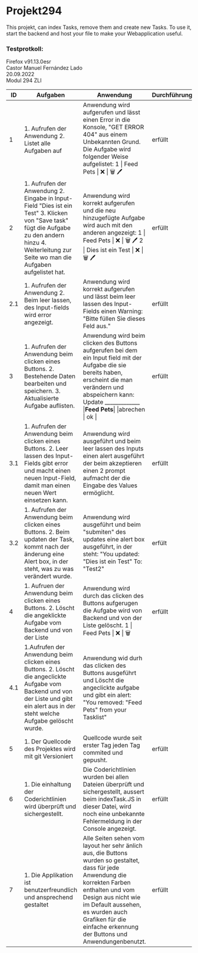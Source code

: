 # Projekt294
This projekt, can index Tasks, remove them and create new Tasks.
To use it, start the backend and host your file to make your Webapplication useful.

### __Testprotkoll:__<br>
Firefox v91.13.0esr<br>
Castor Manuel Fernández Lado<br>
20.09.2022<br> 
Modul 294 ZLI 

| ID  | Aufgaben                                                                                                                                                                                                   | Anwendung                                                                                                                                                                                                                                                                           | Durchführung |
|-----|------------------------------------------------------------------------------------------------------------------------------------------------------------------------------------------------------------|-------------------------------------------------------------------------------------------------------------------------------------------------------------------------------------------------------------------------------------------------------------------------------------|--------------|
| 1   | 1. Aufrufen der Anwendung 2. Listet alle Aufgaben auf                                                                                                                                                      | Anwendung wird aufgerufen und lässt einen Error  in die Konsole, "GET ERROR 404" aus einem Unbekannten Grund.  Die Aufgabe wird folgender Weise aufgelistet:  1 \| Feed Pets \| ❌ \| 🗑️ 🖊️                                                                                            | erfüllt      |
| 2   | 1. Aufrufen der Anwendung 2. Eingabe in Input-Field  "Dies ist ein Test" 3. Klicken von "Save task"  fügt die Aufgabe zu den andern hinzu 4. Weiterleitung zur Seite wo man die  Aufgaben aufgelistet hat. | Anwendung wird korrekt aufgerufen und die neu hinzugefügte Aufgabe wird auch mit den anderen angezeigt:  1 \| Feed Pets \| ❌ \| 🗑️ 🖊️ 2 \| Dies ist ein Test \| ❌ \| 🗑️ 🖊️                                                                                                              | erfüllt      |
| 2.1 | 1. Aufrufen der Anwendung 2. Beim leer lassen, des Input-fields wird error angezeigt.                                                                                                                      | Anwendung wird korrekt aufgerufen und lässt beim leer lassen des Input-Fields einen Warning:  "Bitte füllen Sie dieses Feld aus."                                                                                                                                                   | erfüllt      |
| 3   | 1. Aufrufen der Anwendung beim clicken eines Buttons.  2. Bestehende Daten bearbeiten und speichern. 3. Aktualisierte Aufgabe auflisten.                                                                   | Anwendung wird beim clicken des Buttons aufgerufen bei dem ein Input field mit der Aufgabe die sie bereits  haben, erscheint die man verändern und abspeichern kann:  Update  _____________ \|__Feed Pets__\| \|abrechen  \| ok \|                                                  | erfüllt      |
| 3.1 | 1. Aufrufen der Anwendung beim clicken eines Buttons.  2. Leer lassen des Input-Fields gibt error und macht einen neuen Input-Field, damit  man einen neuen Wert einsetzen kann.                           | Anwendung wird ausgeführt und beim leer lassen des  Inputs einen alert ausgeführt der beim akzeptieren einen 2 prompt aufmacht der die Eingabe des Values ermöglicht.                                                                                                               | erfüllt      |
| 3.2 | 1. Aufrufen der Anwendung beim clicken eines Buttons.  2. Beim updaten der Task, kommt nach der änderung eine Alert box, in der steht, was zu was verändert wurde.                                         | Anwendung wird ausgeführt und beim "submiten" des updates eine alert box ausgeführt, in der steht: "You updated: "Dies ist ein Test" To: "Test2"                                                                                                                                     | erfült       |
| 4   | 1. Aufruen der Anwendung beim clicken eines Buttons.   2. Löscht die angeklickte Aufgabe vom Backend und von der Liste                                                                                     | Anwendung wird durch das clicken des Buttons aufgerugen die Aufgabe wird von Backend und von der Liste gelöscht.  1 \| Feed Pets \| ❌ \| 🗑️                                                                                                                                          | erfüllt      |
| 4.1 | 1.Aufrufen der Anwendung beim clicken eines Buttons. 2. Löscht die angeclickte Aufgabe vom Backend und von der Liste und gibt ein alert aus in der steht welche Aufgabe gelöscht wurde.                    | Anwendung wid durh das clicken des Buttons ausgeführt und Löscht die angeclickte aufgabe und gibt ein alert: "You removed: "Feed Pets" from your Tasklist"                                                                                                                          |              |
| 5   | 1. Der Quellcode des Projektes wird mit git Versioniert                                                                                                                                                    | Quellcode wurde seit erster Tag jeden Tag commited und gepusht.                                                                                                                                                                                                                     | erfüllt      |
| 6   | 1. Die einhaltung der Coderichtlinien wird überprüft und sichergestellt.                                                                                                                                   | Die Coderichtlinien wurden bei allen Dateien überprüft und sichergestellt, aussert beim indexTask.JS in dieser Datei, wird noch eine unbekannte Fehlermeldung in der Console angezeigt.                                                                                             | erfüllt      |
| 7   | 1. Die Applikation ist benutzerfreundlich und ansprechend gestaltet                                                                                                                                        | Alle Seiten sehen vom layout her sehr änlich aus, die Buttons wurden so gestaltet, dass für jede Anwendung die korrekten Farben enthalten und vom Design aus nicht wie im Default aussehen,  es wurden auch Grafiken für die einfache erkennung der Buttons und Anwendungenbenutzt. | erfüllt      |





